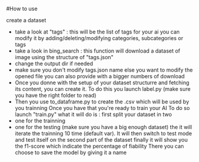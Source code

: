 #How to use

create a dataset
- take a look at "tags" :
this will be the list of tags for your ai
you can modify it by adding/deleting/modifying categories, subcategories or tags 
- take a look in bing_search : this function will download a dataset of image using the structure of "tags.json"
- change the output dir if needed
- make sure you don't modify tags.json name else you want to modify the opened file
you can also provide with a bigger numbers of download
- Once you donne with the setup of your dataset structurre and fetching its content, you can create it. To do this you launch label.py (make sure you have the right folder to read)
- Then you use to_dataframe.py to create the .csv which will be used by you trainning
Once you have that you're ready to train your AI
To do so launch "train.py"
what it will do is : first split your dataset in two
- one for the trainning 
- one for the testing
(make sure you have a big enough dataset)
the it will iterate the trainning 10 time (default var). It will then switch to test mode and test itself on the second part of the dataset finally it will show you the f1-score which indicate the percentage of fiability
There you can choose to save the model by giving it a name
